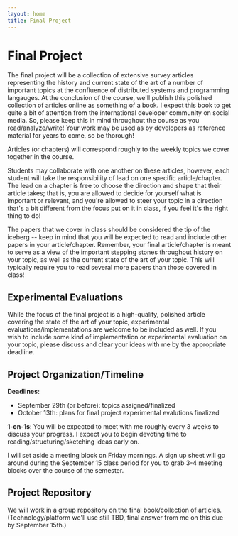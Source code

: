 ```yaml
---
layout: home
title: Final Project
---
```


# Final Project

The final project will be a collection of extensive survey articles representing
the history and current state of the art of a number of important topics at the
confluence of distributed systems and programming langauges. At the conclusion
of the course, we'll publish this polished collection of articles online as
something of a book. I expect this book to get quite a bit of attention from the
international developer community on social media. So, please keep this in mind
throughout the course as you read/analyze/write! Your work may be used as by
developers as reference material for years to come, so be thorough!

Articles (or chapters) will correspond roughly to the weekly topics we cover
together in the course.

Students may collaborate with one another on these articles, however, each
student will take the responsibility of lead on one specific article/chapter.
The lead on a chapter is free to choose the direction and shape that their
article takes; that is, you are allowed to decide for yourself what is important
or relevant, and you're allowed to steer your topic in a direction that's a bit
different from the focus put on it in class, if you feel it's the right thing to
do!

The papers that we cover in class should be considered the tip of the iceberg --
keep in mind that you will be expected to read and include other papers in your
article/chapter. Remember, your final article/chapter is meant to serve as a
view of the important stepping stones throughout history on your topic, as well
as the current state of the art of your topic. This will typically require you
to read several more papers than those covered in class!


## Experimental Evaluations

While the focus of the final project is a high-quality, polished article
covering the state of the art of your topic, experimental
evaluations/implementations are welcome to be included as well. If you wish to
include some kind of implementation or experimental evaluation on your topic,
please discuss and clear your ideas with me by the appropriate deadline.


## Project Organization/Timeline

**Deadlines:**

- September 29th (or before): topics assigned/finalized
- October 13th: plans for final project experimental evalutions finalized

**1-on-1s**: You will be expected to meet with me roughly every 3 weeks to
discuss your progress. I expect you to begin devoting time to
reading/structuring/sketching ideas early on.

I will set aside a meeting block on Friday mornings. A sign up sheet will go
around during the September 15 class period for you to grab 3-4 meeting blocks
over the course of the semester.


## Project Repository

We will work in a group repository on the final book/collection of articles.
(Technology/platform we'll use still TBD, final answer from me on this due by
September 15th.)





